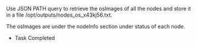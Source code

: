 Use JSON PATH query to retrieve the osImages of all the nodes and store it in a file /opt/outputs/nodes_os_x43kj56.txt.

The osImages are under the nodeInfo section under status of each node.

- Task Completed